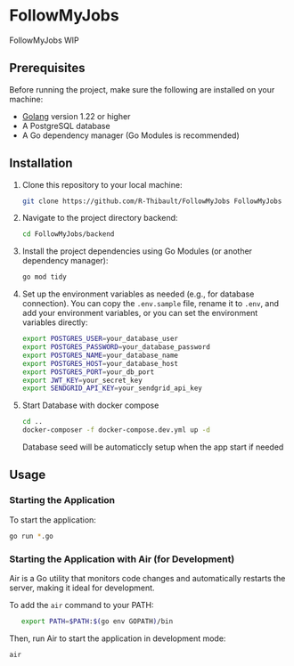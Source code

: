 # FollowMyJobs

FollowMyJobs WIP

## Prerequisites

Before running the project, make sure the following are installed on your machine:

- [Golang](https://golang.org/dl/) version 1.22 or higher
- A PostgreSQL database
- A Go dependency manager (Go Modules is recommended)

## Installation

1. Clone this repository to your local machine:

   ```bash
   git clone https://github.com/R-Thibault/FollowMyJobs FollowMyJobs
   ```

2. Navigate to the project directory backend:

   ```bash
   cd FollowMyJobs/backend
   ```

3. Install the project dependencies using Go Modules (or another dependency manager):

   ```bash
   go mod tidy
   ```

4. Set up the environment variables as needed (e.g., for database connection). You can copy the `.env.sample` file, rename it to `.env`, and add your environment variables, or you can set the environment variables directly:

   ```bash
   export POSTGRES_USER=your_database_user
   export POSTGRES_PASSWORD=your_database_password
   export POSTGRES_NAME=your_database_name
   export POSTGRES_HOST=your_database_host
   export POSTGRES_PORT=your_db_port
   export JWT_KEY=your_secret_key
   export SENDGRID_API_KEY=your_sendgrid_api_key
   ```

5. Start Database with docker compose

   ```bash
   cd ..
   docker-composer -f docker-compose.dev.yml up -d
   ```

   Database seed will be automaticcly setup when the app start if needed

## Usage

### Starting the Application

To start the application:

```bash
go run *.go
```

### Starting the Application with Air (for Development)

Air is a Go utility that monitors code changes and automatically restarts the server, making it ideal for development.

To add the `air` command to your PATH:

```bash
   export PATH=$PATH:$(go env GOPATH)/bin
```

Then, run Air to start the application in development mode:

```bash
air
```
